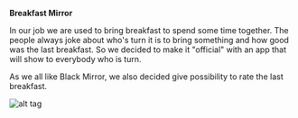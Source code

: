 **Breakfast Mirror**

In our job we are used to bring breakfast to spend some time together.
The people always joke about who's turn it is to bring something and how good was the last breakfast.
So we decided to make it "official" with an app that will show to everybody who is turn.

As we all like Black Mirror, we also decided give possibility to rate the last breakfast.

![alt tag](https://raw.githubusercontent.com/username/projectname/branch/path/to/img.png)

